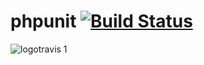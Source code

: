 # phpunit [![Build Status](https://travis-ci.org/powernic/phpunit.svg?branch=master)](https://travis-ci.org/powernic/phpunit)

![logotravis 1](https://cloud.githubusercontent.com/assets/2115607/22571604/6d918598-e9b1-11e6-9e1e-bea6895e2d53.png)
